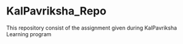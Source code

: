 # KalPavriksha_Repo
This repository consist of the assignment given during KalPavriksha Learning program
